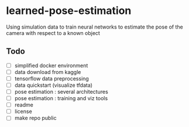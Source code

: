 # learned-pose-estimation

Using simulation data to train neural networks to estimate the pose of the camera with respect to a known object


## Todo

- [ ] simplified docker environment
- [ ] data download from kaggle
- [ ] tensorflow data preprocessing
- [ ] data quickstart (visualize tfdata)
- [ ] pose estimation : several architectures
- [ ] pose estimation : training and viz tools
- [ ] readme
- [ ] license
- [ ] make repo public
